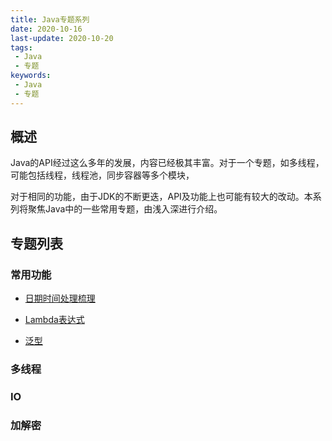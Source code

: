 ```yaml
---
title: Java专题系列
date: 2020-10-16
last-update: 2020-10-20
tags:
 - Java
 - 专题
keywords:
 - Java
 - 专题
---
```


## 概述
Java的API经过这么多年的发展，内容已经极其丰富。对于一个专题，如多线程，可能包括线程，线程池，同步容器等多个模块，

对于相同的功能，由于JDK的不断更迭，API及功能上也可能有较大的改动。本系列将聚焦Java中的一些常用专题，由浅入深进行介绍。

## 专题列表

### 常用功能
- [日期时间处理梳理](./日期时间处理.md)

- [Lambda表达式](./Lambda表达式.md)


- [泛型](./泛型.md)

### 多线程

### IO

### 加解密
